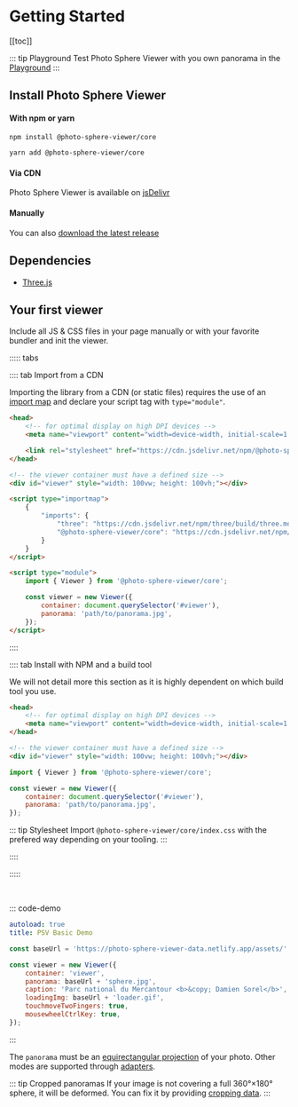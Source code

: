 # Getting Started

[[toc]]

::: tip Playground
Test Photo Sphere Viewer with you own panorama in the [Playground](../playground.md)
:::

## Install Photo Sphere Viewer

#### With npm or yarn

```bash
npm install @photo-sphere-viewer/core

yarn add @photo-sphere-viewer/core
```

#### Via CDN

Photo Sphere Viewer is available on [jsDelivr](https://www.jsdelivr.com/?query=@photo-sphere-viewer)

#### Manually

You can also [download the latest release](https://github.com/mistic100/Photo-Sphere-Viewer/releases)

## Dependencies

-   [Three.js](https://threejs.org)

## Your first viewer

Include all JS & CSS files in your page manually or with your favorite bundler and init the viewer.

::::: tabs

:::: tab Import from a CDN

Importing the library from a CDN (or static files) requires the use of an [import map](https://developer.mozilla.org/en-US/docs/Web/HTML/Element/script/type/importmap) and declare your script tag with `type="module"`.

```html
<head>
    <!-- for optimal display on high DPI devices -->
    <meta name="viewport" content="width=device-width, initial-scale=1.0" />

    <link rel="stylesheet" href="https://cdn.jsdelivr.net/npm/@photo-sphere-viewer/core/index.min.css" />
</head>

<!-- the viewer container must have a defined size -->
<div id="viewer" style="width: 100vw; height: 100vh;"></div>

<script type="importmap">
    {
        "imports": {
            "three": "https://cdn.jsdelivr.net/npm/three/build/three.module.js",
            "@photo-sphere-viewer/core": "https://cdn.jsdelivr.net/npm/@photo-sphere-viewer/core/index.module.js"
        }
    }
</script>

<script type="module">
    import { Viewer } from '@photo-sphere-viewer/core';

    const viewer = new Viewer({
        container: document.querySelector('#viewer'),
        panorama: 'path/to/panorama.jpg',
    });
</script>
```

::::

:::: tab Install with NPM and a build tool

We will not detail more this section as it is highly dependent on which build tool you use.

```html
<head>
    <!-- for optimal display on high DPI devices -->
    <meta name="viewport" content="width=device-width, initial-scale=1.0" />
</head>

<!-- the viewer container must have a defined size -->
<div id="viewer" style="width: 100vw; height: 100vh;"></div>
```

```js
import { Viewer } from '@photo-sphere-viewer/core';

const viewer = new Viewer({
    container: document.querySelector('#viewer'),
    panorama: 'path/to/panorama.jpg',
});
```

::: tip Stylesheet
Import `@photo-sphere-viewer/core/index.css` with the prefered way depending on your tooling.
:::

::::

:::::

<br>

::: code-demo

```yaml
autoload: true
title: PSV Basic Demo
```

```js
const baseUrl = 'https://photo-sphere-viewer-data.netlify.app/assets/';

const viewer = new Viewer({
    container: 'viewer',
    panorama: baseUrl + 'sphere.jpg',
    caption: 'Parc national du Mercantour <b>&copy; Damien Sorel</b>',
    loadingImg: baseUrl + 'loader.gif',
    touchmoveTwoFingers: true,
    mousewheelCtrlKey: true,
});
```

:::

The `panorama` must be an [equirectangular projection](https://en.wikipedia.org/wiki/Equirectangular_projection) of your photo. Other modes are supported through [adapters](./adapters/).

::: tip Cropped panoramas
If your image is not covering a full 360°×180° sphere, it will be deformed. You can fix it by providing [cropping data](./adapters/equirectangular.md#cropped-panorama).
:::
